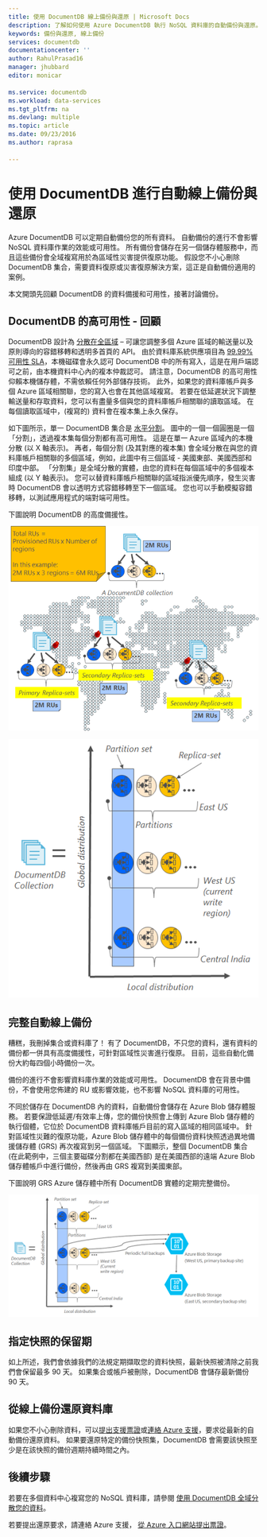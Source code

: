 ```yaml
---
title: 使用 DocumentDB 線上備份與還原 | Microsoft Docs
description: 了解如何使用 Azure DocumentDB 執行 NoSQL 資料庫的自動備份與還原。
keywords: 備份與還原, 線上備份
services: documentdb
documentationcenter: ''
author: RahulPrasad16
manager: jhubbard
editor: monicar

ms.service: documentdb
ms.workload: data-services
ms.tgt_pltfrm: na
ms.devlang: multiple
ms.topic: article
ms.date: 09/23/2016
ms.author: raprasa

---
```

# <a name="automatic-online-backup-and-restore-with-documentdb"></a>使用 DocumentDB 進行自動線上備份與還原
Azure DocumentDB 可以定期自動備份您的所有資料。 自動備份的進行不會影響 NoSQL 資料庫作業的效能或可用性。 所有備份會儲存在另一個儲存體服務中，而且這些備份會全域複寫用於為區域性災害提供復原功能。 假設您不小心刪除 DocumentDB 集合，需要資料復原或災害復原解決方案，這正是自動備份適用的案例。  

本文開頭先回顧 DocumentDB 的資料備援和可用性，接著討論備份。 

## <a name="high-availability-with-documentdb---a-recap"></a>DocumentDB 的高可用性 - 回顧
DocumentDB 設計為 [分散在全區域](documentdb-distribute-data-globally.md) – 可讓您調整多個 Azure 區域的輸送量以及原則導向的容錯移轉和透明多首頁的 API。 由於資料庫系統供應項目為 [99.99%可用性 SLA](https://azure.microsoft.com/support/legal/sla/documentdb/v1_0/)，本機磁碟會永久認可 DocumentDB 中的所有寫入，這是在用戶端認可之前，由本機資料中心內的複本仲裁認可。 請注意，DocumentDB 的高可用性仰賴本機儲存體，不需依賴任何外部儲存技術。 此外，如果您的資料庫帳戶與多個 Azure 區域相關聯，您的寫入也會在其他區域複寫。 若要在低延遲狀況下調整輸送量和存取資料，您可以有盡量多個與您的資料庫帳戶相關聯的讀取區域。 在每個讀取區域中，(複寫的) 資料會在複本集上永久保存。  

如下圖所示，單一 DocumentDB 集合是 [水平分割](documentdb-partition-data.md)。 圖中的一個一個圓圈是一個「分割」，透過複本集每個分割都有高可用性。 這是在單一 Azure 區域內的本機分散 (以 X 軸表示)。 再者，每個分割 (及其對應的複本集) 會全域分散在與您的資料庫帳戶相關聯的多個區域，例如，此圖中有三個區域 - 美國東部、美國西部和印度中部。 「分割集」是全域分散的實體，由您的資料在每個區域中的多個複本組成 (以 Y 軸表示)。 您可以替資料庫帳戶相關聯的區域指派優先順序，發生災害時 DocumentDB 會以透明方式容錯移轉至下一個區域。 您也可以手動模擬容錯移轉，以測試應用程式的端對端可用性。  

下圖說明 DocumentDB 的高度備援性。

![DocumentDB 的高度備援性](./media/documentdb-online-backup-and-restore/azure-documentdb-nosql-database-redundancy.png)

![DocumentDB 的高度備援性](./media/documentdb-online-backup-and-restore/azure-documentdb-nosql-database-global-distribution.png)

## <a name="full,-automatic,-online-backups"></a>完整自動線上備份
糟糕，我刪掉集合或資料庫了！ 有了 DocumentDB，不只您的資料，還有資料的備份都一併具有高度備援性，可針對區域性災害進行復原。 目前，這些自動化備份大約每四個小時備份一次。 

備份的進行不會影響資料庫作業的效能或可用性。 DocumentDB 會在背景中備份，不會使用您佈建的 RU 或影響效能，也不影響 NoSQL 資料庫的可用性。 

不同於儲存在 DocumentDB 內的資料，自動備份會儲存在 Azure Blob 儲存體服務。 若要保證低延遲/有效率上傳，您的備份快照會上傳到 Azure Blob 儲存體的執行個體，它位於 DocumentDB 資料庫帳戶目前的寫入區域的相同區域中。 針對區域性災難的復原功能，Azure Blob 儲存體中的每個備份資料快照透過異地備援儲存體 (GRS) 再次複寫到另一個區域。 下圖顯示，整個 DocumentDB 集合 (在此範例中，三個主要磁碟分割都在美國西部) 是在美國西部的遠端 Azure Blob 儲存體帳戶中進行備份，然後再由 GRS 複寫到美國東部。 

下圖說明 GRS Azure 儲存體中所有 DocumentDB 實體的定期完整備份。

![GRS Azure 儲存體中所有 DocumentDB 實體的定期完整備份](./media/documentdb-online-backup-and-restore/azure-documentdb-nosql-database-automatic-backup.png)

## <a name="retention-period-for-a-given-snapshot"></a>指定快照的保留期
如上所述，我們會依據我們的法規定期擷取您的資料快照，最新快照被清除之前我們會保留最多 90 天。 如果集合或帳戶被刪除，DocumentDB 會儲存最新備份 90 天。

## <a name="restore-database-from-the-online-backup"></a>從線上備份還原資料庫
如果您不小心刪除資料，可以[提出支援票證](https://portal.azure.com/?#blade/Microsoft_Azure_Support/HelpAndSupportBlade)或[連絡 Azure 支援](https://azure.microsoft.com/support/options/)，要求從最新的自動備份還原資料。 如果要還原特定的備份快照集，DocumentDB 會需要該快照至少是在該快照的備份週期持續時間之內。

## <a name="next-steps"></a>後續步驟
若要在多個資料中心複寫您的 NoSQL 資料庫，請參閱 [使用 DocumentDB 全域分散您的資料](documentdb-distribute-data-globally.md)。 

若要提出還原要求，請連絡 Azure 支援， [從 Azure 入口網站提出票證](https://portal.azure.com/?#blade/Microsoft_Azure_Support/HelpAndSupportBlade)。

<!--HONumber=Oct16_HO2-->


